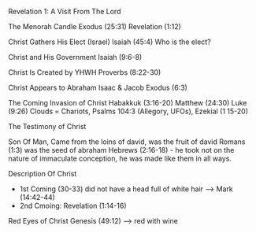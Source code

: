 Revelation 1: A Visit From The Lord 

The Menorah Candle
Exodus (25:31)
Revelation (1:12)

Christ Gathers His Elect (Israel)
Isaiah (45:4) Who is the elect?

Christ and His Government 
Isaiah (9:6-8)

Christ Is Created by YHWH
Proverbs (8:22-30)

Christ Appears to Abraham Isaac & Jacob
Exodus (6:3)

The Coming Invasion of Christ 
Habakkuk (3:16-20)
Matthew (24:30)
Luke (9:26) 
Clouds = Chariots, Psalms 104:3 (Allegory, UFOs), Ezekial (1 15-20) 


The Testimony of Christ 


Son Of Man, Came from the loins of david, was the fruit of david
Romans (1:3) was the seed of abraham
Hebrews (2:16-18) - he took not on the nature of immaculate conception, he was made like them in all ways.


Description Of Christ 
- 1st Coming (30-33) did not have a head full of white hair --> Mark (14:42-44)
- 2nd Cmoing: Revelation (1:14-16)

Red Eyes of Christ
Genesis (49:12) --> red with wine
